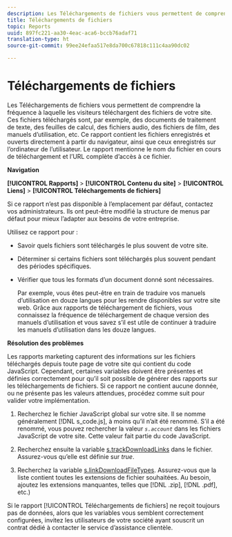 ```yaml
---
description: Les Téléchargements de fichiers vous permettent de comprendre la fréquence à laquelle les visiteurs téléchargent des fichiers de votre site. Ces fichiers téléchargés sont, par exemple, des documents de traitement de texte, des feuilles de calcul, des fichiers audio, des fichiers de film, des manuels d’utilisation, etc. Ce rapport contient les fichiers enregistrés et ouverts directement à partir du navigateur, ainsi que ceux enregistrés sur l’ordinateur de l’utilisateur. Le rapport mentionne le nom du fichier en cours de téléchargement et l’URL complète d’accès à ce fichier.
title: Téléchargements de fichiers
topic: Reports
uuid: 897fc221-aa30-4eac-aca6-bccb76adaf71
translation-type: ht
source-git-commit: 99ee24efaa517e8da700c67818c111c4aa90dc02

---
```



# Téléchargements de fichiers

Les Téléchargements de fichiers vous permettent de comprendre la fréquence à laquelle les visiteurs téléchargent des fichiers de votre site. Ces fichiers téléchargés sont, par exemple, des documents de traitement de texte, des feuilles de calcul, des fichiers audio, des fichiers de film, des manuels d’utilisation, etc. Ce rapport contient les fichiers enregistrés et ouverts directement à partir du navigateur, ainsi que ceux enregistrés sur l’ordinateur de l’utilisateur. Le rapport mentionne le nom du fichier en cours de téléchargement et l’URL complète d’accès à ce fichier.

**Navigation**

**[!UICONTROL Rapports]** > **[!UICONTROL Contenu du site]** > **[!UICONTROL Liens]** > **[!UICONTROL Téléchargements de fichiers]**

Si ce rapport n’est pas disponible à l’emplacement par défaut, contactez vos administrateurs. Ils ont peut-être modifié la structure de menus par défaut pour mieux l’adapter aux besoins de votre entreprise.

Utilisez ce rapport pour :

* Savoir quels fichiers sont téléchargés le plus souvent de votre site.
* Déterminer si certains fichiers sont téléchargés plus souvent pendant des périodes spécifiques.
* Vérifier que tous les formats d’un document donné sont nécessaires.

   Par exemple, vous êtes peut-être en train de traduire vos manuels d’utilisation en douze langues pour les rendre disponibles sur votre site web. Grâce aux rapports de téléchargement de fichiers, vous connaissez la fréquence de téléchargement de chaque version des manuels d’utilisation et vous savez s’il est utile de continuer à traduire les manuels d’utilisation dans les douze langues.

**Résolution des problèmes**

Les rapports marketing capturent des informations sur les fichiers téléchargés depuis toute page de votre site qui contient du code JavaScript. Cependant, certaines variables doivent être présentes et définies correctement pour qu’il soit possible de générer des rapports sur les téléchargements de fichiers. Si ce rapport ne contient aucune donnée, ou ne présente pas les valeurs attendues, procédez comme suit pour valider votre implémentation.

1. Recherchez le fichier JavaScript global sur votre site. Il se nomme généralement [!DNL s_code.js], à moins qu’il n’ait été renommé. S’il a été renommé, vous pouvez rechercher la valeur *`s.account`* dans les fichiers JavaScript de votre site. Cette valeur fait partie du code JavaScript.

1. Recherchez ensuite la variable [s.trackDownloadLinks](https://marketing.adobe.com/resources/help/en_US/sc/implement/c_trackdownllinks.html) dans le fichier. Assurez-vous qu’elle est définie sur *true*.

1. Recherchez la variable [s.linkDownloadFileTypes](https://marketing.adobe.com/resources/help/en_US/sc/implement/c_linkdownfiletypes.html). Assurez-vous que la liste contient toutes les extensions de fichier souhaitées. Au besoin, ajoutez les extensions manquantes, telles que [!DNL .zip], [!DNL .pdf], etc.)

Si le rapport [!UICONTROL Téléchargements de fichiers] ne reçoit toujours pas de données, alors que les variables vous semblent correctement configurées, invitez les utilisateurs de votre société ayant souscrit un contrat dédié à contacter le service d’assistance clientèle.
